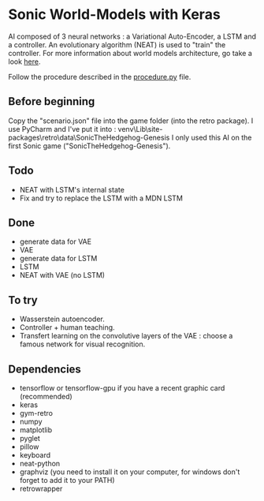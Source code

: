 # Sonic World-Models with Keras

AI composed of 3 neural networks : a Variational Auto-Encoder, a LSTM and a controller.
An evolutionary algorithm (NEAT) is used to "train" the controller.
For more information about world models architecture, go take a look [here](https://worldmodels.github.io/).

Follow the procedure described in the [procedure.py](https://github.com/CamilleChiquet/Sonic-World-Models-Keras/blob/master/procedure.py) file.

## Before beginning

Copy the "scenario.json" file into the game folder (into the retro package).
I use PyCharm and I've put it into : venv\Lib\site-packages\retro\data\SonicTheHedgehog-Genesis
I only used this AI on the first Sonic game ("SonicTheHedgehog-Genesis").

## Todo

- NEAT with LSTM's internal state
- Fix and try to replace the LSTM with a MDN LSTM

## Done

- generate data for VAE
- VAE
- generate data for LSTM
- LSTM
- NEAT with VAE (no LSTM)

## To try

- Wasserstein autoencoder.
- Controller + human teaching.
- Transfert learning on the convolutive layers of the VAE : choose a famous network for visual recognition.

## Dependencies

- tensorflow or tensorflow-gpu if you have a recent graphic card (recommended)
- keras
- gym-retro
- numpy
- matplotlib
- pyglet
- pillow
- keyboard
- neat-python
- graphviz (you need to install it on your computer, for windows don't forget to add it to your PATH)
- retrowrapper
